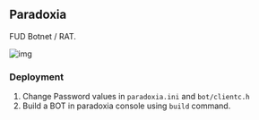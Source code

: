 ## Paradoxia
FUD Botnet / RAT.

![img](https://github.com/quantumcored/paradoxia/blob/master/images/paradoxia.png)


### Deployment
1. Change Password values in ``paradoxia.ini`` and ``bot/clientc.h``
2. Build a BOT in paradoxia console using ``build`` command.
